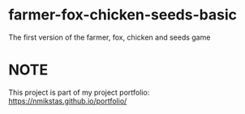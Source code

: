 # farmer-fox-chicken-seeds-basic
The first version of the farmer, fox, chicken and seeds game

# NOTE
This project is part of my project portfolio: https://nmikstas.github.io/portfolio/
